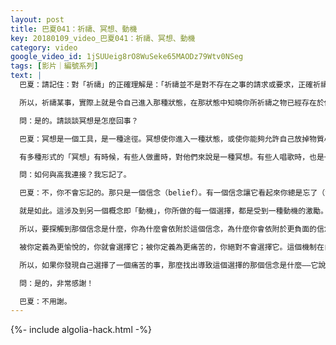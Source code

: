 ```yaml
---
layout: post
title: 巴夏041：祈禱、冥想、動機
key: 20180109_video_巴夏041：祈禱、冥想、動機
category: video
google_video_id: 1jSUUeig8rO8WuSeke65MAODz79Wtv0NSeg
tags: [影片｜編號系列]
text: |
  巴夏：請記住：對「祈禱」的正確理解是：「祈禱並不是對不存在之事的請求或要求，正確祈禱狀態是，對已存在之事的感恩。」因為一切都已然存在，即使是那些從你們的觀點來看尚未顯化的事物，也已經存在了。

  所以，祈禱某事，實際上就是令自己進入那種狀態，在那狀態中知曉你所祈禱之物已經存在於你自己之內，已經被給予了。這樣，你就令自己進入那種正確的狀態，即感恩自己的請求已被允諾。在這種狀態中，你的願望更容易顯化在你的物質現實中。因為你處在正確的狀態中，這使你能夠感知到願望的顯化，而它其實已經潛在存在於你周圍。這樣能理解嗎？

  問：是的。請談談冥想是怎麼回事？

  巴夏：冥想是一個工具，是一種途徑。冥想使你進入一種狀態，或使你能夠允許自己放掉物質心智中的一些想法，這些想法令你無法連接到你的真實振動。冥想對一些人有用，對另一些人不起作用。

  有多種形式的「冥想」有時候，有些人做畫時，對他們來說是一種冥想。有些人唱歌時，也是一種冥想。有些人靜靜的坐在花園裡，亦是一種冥想。有些人站在淋浴中時，那也可以是一種冥想。要看哪種方式會對你有效，也就是會令你進入完美的寧靜與平衡的狀態中。

  問：如何與高我連接？我忘記了。

  巴夏：不，你不會忘記的。那只是一個信念（belief）。有一個信念讓它看起來你總是忘了（如何與高我連接）。你瞧，你在選擇，你每時每刻都在做選擇，你令自己知道你偏愛哪種選擇的方式就是，相信那個選擇是可行的，並選擇了它。

  就是如此。這涉及到另一個概念即「動機」，你所做的每一個選擇，都是受到一種動機的激勵。那麼是什麼在激發你呢？是你所持有的信念令你將那個選項視為最好的一個。你們要瞭解「動機」的運行機制，它真實存在，並運用於你們所有的人，無一例外。你將總是選擇你相信是最愉悅的事物，你將總是選擇遠離那些你相信是最痛苦的事物，下面的是關鍵，這並不意味著你不會選擇痛苦的事。但是，如果你有一個信念，那個信念說：「這個選項比另一個選項更愉快。」你就會選擇這個，不管它實際上是多麼痛苦。

  所以，要探觸到那個信念是什麼，你為什麼會依附於這個信念，為什麼你會依附於更負面的信念，而放棄那個更能代表你熱忱的事物？然後，轉換那些信念，以便讓你的信念告訴你：那些對你沒用的，令你痛苦；那些對你有用的，令你愉悅。相信我，只要你這麼做（探觸信念，轉化信念），你的選擇會更好地與你的真實對齊，更好地與你的熱忱對齊。如果你做不到，那麼唯一的原因、唯一的原因就只是，你有一個信念，或許你是無意識地依附於這個信念，這個信念說：「那不是要做的事情。」或許是恐懼知道，或許是恐懼其它很多東西，但你必須自己發現它，你們所有的人所做的選擇，都是基於那個動機。

  被你定義為更愉悅的，你就會選擇它；被你定義為更痛苦的，你絕對不會選擇它。這個機制在自動運行中，它從不出錯，永遠有效，你無需使它運轉，它永遠都在運轉中。

  所以，如果你發現自己選擇了一個痛苦的事，那麼找出導致這個選擇的那個信念是什麼——它說與其它選擇相比，這個選擇的痛苦更輕一些。當你找出這個信念，就會自動轉換（shift）它。你就會選擇那些真正代表你的激情的事物，而不是痛苦的。明白了嗎？

  問：是的，非常感謝！

  巴夏：不用謝。
---
```


{%- include algolia-hack.html -%}
